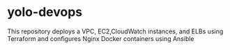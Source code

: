 # yolo-devops
This repository deploys a VPC, EC2,CloudWatch instances, and ELBs using Terraform and configures Nginx Docker containers using Ansible 
